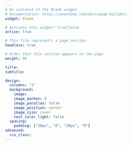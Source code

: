 ```yaml
---
# An instance of the Blank widget.
# Documentation: https://wowchemy.com/docs/page-builder/
widget: blank

# Activate this widget? true/false
active: true

# This file represents a page section.
headless: true

# Order that this section appears on the page.
weight: 95

title:
subtitle:

design:
  columns: "1"
  background:
    image:
    image_darken: 0
    image_parallax: false
    image_position: center
    image_size: cover
    text_color_light: false
  spacing:
    padding: ["20px", "0", "20px", "0"]
advanced:
  css_class:
---
```


<div id="fb-root"></div>
<!-- Your Chat plugin code -->
  <div id="fb-customer-chat" class="fb-customerchat">
  </div>

  <script>
      var chatbox = document.getElementById('fb-customer-chat');
      chatbox.setAttribute("page_id", "496724583720363");
      chatbox.setAttribute("attribution", "biz_inbox");
  </script>

  <!-- Your SDK code -->
  <script>
      window.fbAsyncInit = function() {
        FB.init({
          xfbml            : true,
          version          : 'v13.0'
        });
      };

      (function(d, s, id) {
        var js, fjs = d.getElementsByTagName(s)[0];
        if (d.getElementById(id)) return;
        js = d.createElement(s); js.id = id;
        js.src = 'https://connect.facebook.net/en_GB/sdk/xfbml.customerchat.js';
        fjs.parentNode.insertBefore(js, fjs);
      }(document, 'script', 'facebook-jssdk'));
    </script>